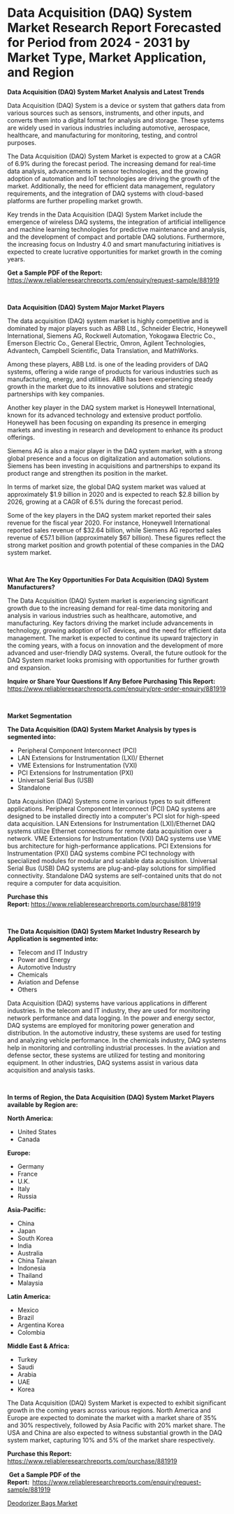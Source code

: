 <p><h1>Data Acquisition (DAQ) System Market Research Report Forecasted for Period from 2024 -  2031 by Market Type, Market Application, and Region</h1></p><p><strong>Data Acquisition (DAQ) System Market Analysis and Latest Trends</strong></p>
<p><p>Data Acquisition (DAQ) System is a device or system that gathers data from various sources such as sensors, instruments, and other inputs, and converts them into a digital format for analysis and storage. These systems are widely used in various industries including automotive, aerospace, healthcare, and manufacturing for monitoring, testing, and control purposes.</p><p>The Data Acquisition (DAQ) System Market is expected to grow at a CAGR of 6.9% during the forecast period. The increasing demand for real-time data analysis, advancements in sensor technologies, and the growing adoption of automation and IoT technologies are driving the growth of the market. Additionally, the need for efficient data management, regulatory requirements, and the integration of DAQ systems with cloud-based platforms are further propelling market growth.</p><p>Key trends in the Data Acquisition (DAQ) System Market include the emergence of wireless DAQ systems, the integration of artificial intelligence and machine learning technologies for predictive maintenance and analysis, and the development of compact and portable DAQ solutions. Furthermore, the increasing focus on Industry 4.0 and smart manufacturing initiatives is expected to create lucrative opportunities for market growth in the coming years.</p></p>
<p><strong>Get a Sample PDF of the Report:&nbsp;</strong> <a href="https://www.reliableresearchreports.com/enquiry/request-sample/881919">https://www.reliableresearchreports.com/enquiry/request-sample/881919</a></p>
<p>&nbsp;</p>
<p><strong>Data Acquisition (DAQ) System Major Market Players</strong></p>
<p><p>The data acquisition (DAQ) system market is highly competitive and is dominated by major players such as ABB Ltd., Schneider Electric, Honeywell International, Siemens AG, Rockwell Automation, Yokogawa Electric Co., Emerson Electric Co., General Electric, Omron, Agilent Technologies, Advantech, Campbell Scientific, Data Translation, and MathWorks. </p><p>Among these players, ABB Ltd. is one of the leading providers of DAQ systems, offering a wide range of products for various industries such as manufacturing, energy, and utilities. ABB has been experiencing steady growth in the market due to its innovative solutions and strategic partnerships with key companies.</p><p>Another key player in the DAQ system market is Honeywell International, known for its advanced technology and extensive product portfolio. Honeywell has been focusing on expanding its presence in emerging markets and investing in research and development to enhance its product offerings.</p><p>Siemens AG is also a major player in the DAQ system market, with a strong global presence and a focus on digitalization and automation solutions. Siemens has been investing in acquisitions and partnerships to expand its product range and strengthen its position in the market.</p><p>In terms of market size, the global DAQ system market was valued at approximately $1.9 billion in 2020 and is expected to reach $2.8 billion by 2026, growing at a CAGR of 6.5% during the forecast period. </p><p>Some of the key players in the DAQ system market reported their sales revenue for the fiscal year 2020. For instance, Honeywell International reported sales revenue of $32.64 billion, while Siemens AG reported sales revenue of €57.1 billion (approximately $67 billion). These figures reflect the strong market position and growth potential of these companies in the DAQ system market.</p></p>
<p>&nbsp;</p>
<p><strong>What Are The Key Opportunities For Data Acquisition (DAQ) System Manufacturers?</strong></p>
<p><p>The Data Acquisition (DAQ) System market is experiencing significant growth due to the increasing demand for real-time data monitoring and analysis in various industries such as healthcare, automotive, and manufacturing. Key factors driving the market include advancements in technology, growing adoption of IoT devices, and the need for efficient data management. The market is expected to continue its upward trajectory in the coming years, with a focus on innovation and the development of more advanced and user-friendly DAQ systems. Overall, the future outlook for the DAQ System market looks promising with opportunities for further growth and expansion.</p></p>
<p><strong>Inquire or Share Your Questions If Any Before Purchasing This Report:</strong> <a href="https://www.reliableresearchreports.com/enquiry/pre-order-enquiry/881919">https://www.reliableresearchreports.com/enquiry/pre-order-enquiry/881919</a></p>
<p>&nbsp;</p>
<p><strong>Market Segmentation</strong></p>
<p><strong>The Data Acquisition (DAQ) System Market Analysis by types is segmented into:</strong></p>
<p><ul><li>Peripheral Component Interconnect (PCI)</li><li>LAN Extensions for Instrumentation (LXI)/ Ethernet</li><li>VME Extensions for Instrumentation (VXI)</li><li>PCI Extensions for Instrumentation (PXI)</li><li>Universal Serial Bus (USB)</li><li>Standalone</li></ul></p>
<p><p>Data Acquisition (DAQ) Systems come in various types to suit different applications. Peripheral Component Interconnect (PCI) DAQ systems are designed to be installed directly into a computer's PCI slot for high-speed data acquisition. LAN Extensions for Instrumentation (LXI)/Ethernet DAQ systems utilize Ethernet connections for remote data acquisition over a network. VME Extensions for Instrumentation (VXI) DAQ systems use VME bus architecture for high-performance applications. PCI Extensions for Instrumentation (PXI) DAQ systems combine PCI technology with specialized modules for modular and scalable data acquisition. Universal Serial Bus (USB) DAQ systems are plug-and-play solutions for simplified connectivity. Standalone DAQ systems are self-contained units that do not require a computer for data acquisition.</p></p>
<p><strong>Purchase this Report:&nbsp;</strong><a href="https://www.reliableresearchreports.com/purchase/881919">https://www.reliableresearchreports.com/purchase/881919</a></p>
<p>&nbsp;</p>
<p><strong>The Data Acquisition (DAQ) System Market Industry Research by Application is segmented into:</strong></p>
<p><ul><li>Telecom and IT Industry</li><li>Power and Energy</li><li>Automotive Industry</li><li>Chemicals</li><li>Aviation and Defense</li><li>Others</li></ul></p>
<p><p>Data Acquisition (DAQ) systems have various applications in different industries. In the telecom and IT industry, they are used for monitoring network performance and data logging. In the power and energy sector, DAQ systems are employed for monitoring power generation and distribution. In the automotive industry, these systems are used for testing and analyzing vehicle performance. In the chemicals industry, DAQ systems help in monitoring and controlling industrial processes. In the aviation and defense sector, these systems are utilized for testing and monitoring equipment. In other industries, DAQ systems assist in various data acquisition and analysis tasks.</p></p>
<p>&nbsp;</p>
<p><strong>In terms of Region, the Data Acquisition (DAQ) System Market Players available by Region are:</strong></p>
<p>
    <p> <strong> North America: </strong>
        <ul>
            <li>United States</li>
            <li>Canada</li>
        </ul>
        </p> 
    <p> <strong> Europe: </strong>
        <ul>
            <li>Germany</li>
            <li>France</li>
            <li>U.K.</li>
            <li>Italy</li>
            <li>Russia</li>
        </ul>
        </p> 
    <p> <strong> Asia-Pacific: </strong>
        <ul>
            <li>China</li>
            <li>Japan</li>
            <li>South Korea</li>
            <li>India</li>
            <li>Australia</li>
            <li>China Taiwan</li>
            <li>Indonesia</li>
            <li>Thailand</li>
            <li>Malaysia</li>
        </ul>
        </p> 
    <p> <strong> Latin America: </strong>
        <ul>
            <li>Mexico</li>
            <li>Brazil</li>
            <li>Argentina Korea</li>
            <li>Colombia</li>
        </ul>
        </p> 
    <p> <strong> Middle East & Africa: </strong>
        <ul>
            <li>Turkey</li>
            <li>Saudi</li>
            <li>Arabia</li>
            <li>UAE</li>
            <li>Korea</li>
        </ul>
    </p>
    </p>
<p><p>The Data Acquisition (DAQ) System Market is expected to exhibit significant growth in the coming years across various regions. North America and Europe are expected to dominate the market with a market share of 35% and 30% respectively, followed by Asia Pacific with 20% market share. The USA and China are also expected to witness substantial growth in the DAQ system market, capturing 10% and 5% of the market share respectively.</p></p>
<p><strong>Purchase this Report: </strong><a href="https://www.reliableresearchreports.com/purchase/881919">https://www.reliableresearchreports.com/purchase/881919</a></p>
<p>&nbsp;<strong>Get a Sample PDF of the Report:&nbsp;&nbsp;</strong><a href="https://www.reliableresearchreports.com/enquiry/request-sample/881919">https://www.reliableresearchreports.com/enquiry/request-sample/881919</a></p>
<p><strong></strong></p>
<p><p><a href="https://github.com/GroverBarry/Market-Research-Report-List-4/blob/main/deodorizer-bags-market.md">Deodorizer Bags Market</a></p></p>